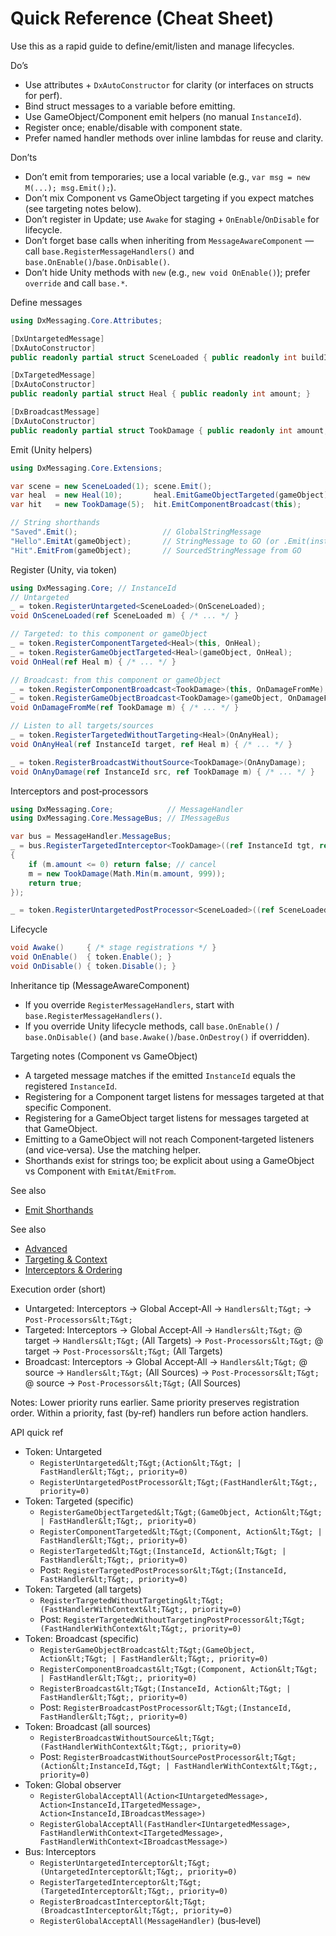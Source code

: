 # Quick Reference (Cheat Sheet)

Use this as a rapid guide to define/emit/listen and manage lifecycles.

Do’s

- Use attributes + `DxAutoConstructor` for clarity (or interfaces on structs for perf).
- Bind struct messages to a variable before emitting.
- Use GameObject/Component emit helpers (no manual `InstanceId`).
- Register once; enable/disable with component state.
- Prefer named handler methods over inline lambdas for reuse and clarity.

Don’ts

- Don’t emit from temporaries; use a local variable (e.g., `var msg = new M(...); msg.Emit();`).
- Don’t mix Component vs GameObject targeting if you expect matches (see targeting notes below).
- Don’t register in Update; use `Awake` for staging + `OnEnable`/`OnDisable` for lifecycle.
- Don’t forget base calls when inheriting from `MessageAwareComponent` — call `base.RegisterMessageHandlers()` and `base.OnEnable()`/`base.OnDisable()`.
- Don’t hide Unity methods with `new` (e.g., `new void OnEnable()`); prefer `override` and call `base.*`.

Define messages

```csharp
using DxMessaging.Core.Attributes;

[DxUntargetedMessage]
[DxAutoConstructor]
public readonly partial struct SceneLoaded { public readonly int buildIndex; }

[DxTargetedMessage]
[DxAutoConstructor]
public readonly partial struct Heal { public readonly int amount; }

[DxBroadcastMessage]
[DxAutoConstructor]
public readonly partial struct TookDamage { public readonly int amount; }
```

Emit (Unity helpers)

```csharp
using DxMessaging.Core.Extensions;

var scene = new SceneLoaded(1); scene.Emit();
var heal  = new Heal(10);       heal.EmitGameObjectTargeted(gameObject);
var hit   = new TookDamage(5);  hit.EmitComponentBroadcast(this);

// String shorthands
"Saved".Emit();                   // GlobalStringMessage
"Hello".EmitAt(gameObject);       // StringMessage to GO (or .Emit(instanceId))
"Hit".EmitFrom(gameObject);       // SourcedStringMessage from GO
```

Register (Unity, via token)

```csharp
using DxMessaging.Core; // InstanceId
// Untargeted
_ = token.RegisterUntargeted<SceneLoaded>(OnSceneLoaded);
void OnSceneLoaded(ref SceneLoaded m) { /* ... */ }

// Targeted: to this component or gameObject
_ = token.RegisterComponentTargeted<Heal>(this, OnHeal);
_ = token.RegisterGameObjectTargeted<Heal>(gameObject, OnHeal);
void OnHeal(ref Heal m) { /* ... */ }

// Broadcast: from this component or gameObject
_ = token.RegisterComponentBroadcast<TookDamage>(this, OnDamageFromMe);
_ = token.RegisterGameObjectBroadcast<TookDamage>(gameObject, OnDamageFromMe);
void OnDamageFromMe(ref TookDamage m) { /* ... */ }

// Listen to all targets/sources
_ = token.RegisterTargetedWithoutTargeting<Heal>(OnAnyHeal);
void OnAnyHeal(ref InstanceId target, ref Heal m) { /* ... */ }

_ = token.RegisterBroadcastWithoutSource<TookDamage>(OnAnyDamage);
void OnAnyDamage(ref InstanceId src, ref TookDamage m) { /* ... */ }
```

Interceptors and post‑processors

```csharp
using DxMessaging.Core;            // MessageHandler
using DxMessaging.Core.MessageBus; // IMessageBus

var bus = MessageHandler.MessageBus;
_ = bus.RegisterTargetedInterceptor<TookDamage>((ref InstanceId tgt, ref TookDamage m) =>
{
    if (m.amount <= 0) return false; // cancel
    m = new TookDamage(Math.Min(m.amount, 999));
    return true;
});

_ = token.RegisterUntargetedPostProcessor<SceneLoaded>((ref SceneLoaded m) => LogScene(m.buildIndex));
```

Lifecycle

```csharp
void Awake()     { /* stage registrations */ }
void OnEnable()  { token.Enable(); }
void OnDisable() { token.Disable(); }
```

Inheritance tip (MessageAwareComponent)

- If you override `RegisterMessageHandlers`, start with `base.RegisterMessageHandlers()`.
- If you override Unity lifecycle methods, call `base.OnEnable()` / `base.OnDisable()` (and `base.Awake()`/`base.OnDestroy()` if overridden).

Targeting notes (Component vs GameObject)

- A targeted message matches if the emitted `InstanceId` equals the registered `InstanceId`.
- Registering for a Component target listens for messages targeted at that specific Component.
- Registering for a GameObject target listens for messages targeted at that GameObject.
- Emitting to a GameObject will not reach Component‑targeted listeners (and vice‑versa). Use the matching helper.
- Shorthands exist for strings too; be explicit about using a GameObject vs Component with `EmitAt`/`EmitFrom`.

See also

- [Emit Shorthands](EmitShorthands.md)

See also

- [Advanced](Advanced.md)
- [Targeting & Context](TargetingAndContext.md)
- [Interceptors & Ordering](InterceptorsAndOrdering.md)

Execution order (short)

- Untargeted: Interceptors → Global Accept‑All → `Handlers&lt;T&gt;` → `Post‑Processors&lt;T&gt;`
- Targeted: Interceptors → Global Accept‑All → `Handlers&lt;T&gt;` @ target → `Handlers&lt;T&gt;` (All Targets) → `Post‑Processors&lt;T&gt;` @ target → `Post‑Processors&lt;T&gt;` (All Targets)
- Broadcast: Interceptors → Global Accept‑All → `Handlers&lt;T&gt;` @ source → `Handlers&lt;T&gt;` (All Sources) → `Post‑Processors&lt;T&gt;` @ source → `Post‑Processors&lt;T&gt;` (All Sources)

Notes: Lower priority runs earlier. Same priority preserves registration order. Within a priority, fast (by‑ref) handlers run before action handlers.

API quick ref

- Token: Untargeted
  - `RegisterUntargeted&lt;T&gt;(Action&lt;T&gt; | FastHandler&lt;T&gt;, priority=0)`
  - `RegisterUntargetedPostProcessor&lt;T&gt;(FastHandler&lt;T&gt;, priority=0)`
- Token: Targeted (specific)
  - `RegisterGameObjectTargeted&lt;T&gt;(GameObject, Action&lt;T&gt; | FastHandler&lt;T&gt;, priority=0)`
  - `RegisterComponentTargeted&lt;T&gt;(Component, Action&lt;T&gt; | FastHandler&lt;T&gt;, priority=0)`
  - `RegisterTargeted&lt;T&gt;(InstanceId, Action&lt;T&gt; | FastHandler&lt;T&gt;, priority=0)`
  - Post: `RegisterTargetedPostProcessor&lt;T&gt;(InstanceId, FastHandler&lt;T&gt;, priority=0)`
- Token: Targeted (all targets)
  - `RegisterTargetedWithoutTargeting&lt;T&gt;(FastHandlerWithContext&lt;T&gt;, priority=0)`
  - Post: `RegisterTargetedWithoutTargetingPostProcessor&lt;T&gt;(FastHandlerWithContext&lt;T&gt;, priority=0)`
- Token: Broadcast (specific)
  - `RegisterGameObjectBroadcast&lt;T&gt;(GameObject, Action&lt;T&gt; | FastHandler&lt;T&gt;, priority=0)`
  - `RegisterComponentBroadcast&lt;T&gt;(Component, Action&lt;T&gt; | FastHandler&lt;T&gt;, priority=0)`
  - `RegisterBroadcast&lt;T&gt;(InstanceId, Action&lt;T&gt; | FastHandler&lt;T&gt;, priority=0)`
  - Post: `RegisterBroadcastPostProcessor&lt;T&gt;(InstanceId, FastHandler&lt;T&gt;, priority=0)`
- Token: Broadcast (all sources)
  - `RegisterBroadcastWithoutSource&lt;T&gt;(FastHandlerWithContext&lt;T&gt;, priority=0)`
  - Post: `RegisterBroadcastWithoutSourcePostProcessor&lt;T&gt;(Action&lt;InstanceId,T&gt; | FastHandlerWithContext&lt;T&gt;, priority=0)`
- Token: Global observer
  - `RegisterGlobalAcceptAll(Action<IUntargetedMessage>, Action<InstanceId,ITargetedMessage>, Action<InstanceId,IBroadcastMessage>)`
  - `RegisterGlobalAcceptAll(FastHandler<IUntargetedMessage>, FastHandlerWithContext<ITargetedMessage>, FastHandlerWithContext<IBroadcastMessage>)`
- Bus: Interceptors
  - `RegisterUntargetedInterceptor&lt;T&gt;(UntargetedInterceptor&lt;T&gt;, priority=0)`
  - `RegisterTargetedInterceptor&lt;T&gt;(TargetedInterceptor&lt;T&gt;, priority=0)`
  - `RegisterBroadcastInterceptor&lt;T&gt;(BroadcastInterceptor&lt;T&gt;, priority=0)`
  - `RegisterGlobalAcceptAll(MessageHandler)` (bus‑level)
